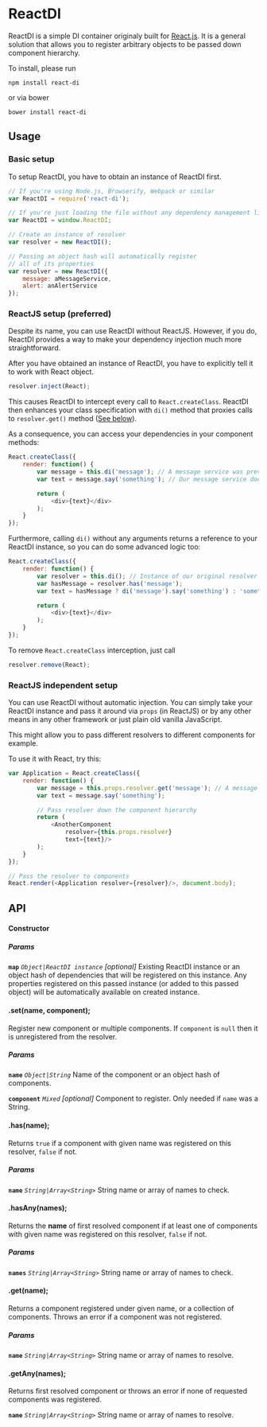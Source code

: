 # ReactDI

ReactDI is a simple DI container originaly built for [React.js](https://github.com/facebook/react).
It is a general solution that allows you to register arbitrary objects to be passed down component hierarchy.

To install, please run

    npm install react-di

or via bower

    bower install react-di

## Usage

### Basic setup

To setup ReactDI, you have to obtain an instance of ReactDI first.

```javascript
// If you're using Node.js, Browserify, Webpack or similar
var ReactDI = require('react-di');

// If you're just loading the file without any dependency management library
var ReactDI = window.ReactDI;

// Create an instance of resolver
var resolver = new ReactDI();

// Passing an object hash will automatically register
// all of its properties
var resolver = new ReactDI({
    message: aMessageService,
    alert: anAlertService
});
```

### ReactJS setup (preferred)

Despite its name, you can use ReactDI without ReactJS. However, if you do, ReactDI
provides a way to make your dependency injection much more straightforward.

After you have obtained an instance of ReactDI, you have to explicitly tell it to work with React object.

```javascript
resolver.inject(React);
```

This causes ReactDI to intercept every call to `React.createClass`. ReactDI then enhances your
class specification with `di()` method that proxies calls to `resolver.get()` method ([See below](#resolver.get)).

As a consequence, you can access your dependencies in your component methods:

```javascript
React.createClass({
    render: function() {
        var message = this.di('message'); // A message service was previously registered
        var text = message.say('something'); // Our message service does some work here

        return (
            <div>{text}</div>
        );
    }
});
```

Furthermore, calling `di()` without any arguments returns a reference to your ReactDI instance, so you can do some advanced logic too:

```javascript
React.createClass({
    render: function() {
        var resolver = this.di(); // Instance of our original resolver
        var hasMessage = resolver.has('message');
        var text = hasMessage ? di('message').say('something') : 'something else'; // Pretty advanced, right?

        return (
            <div>{text}</div>
        );
    }
});
```

To remove `React.createClass` interception, just call

```javascript
resolver.remove(React);
```

### ReactJS independent setup

You can use ReactDI without automatic injection. You can simply take your ReactDI instance
and pass it around via `props` (in ReactJS) or by any other means in any other framework
or just plain old vanilla JavaScript.

This might allow you to pass different resolvers to different components for example.

To use it with React, try this:

```javascript
var Application = React.createClass({
    render: function() {
        var message = this.props.resolver.get('message'); // A message service was previously registered
        var text = message.say('something');

        // Pass resolver down the component hierarchy
        return (
            <AnotherComponent
                resolver={this.props.resolver}
                text={text}/>
        );
    }
});

// Pass the resolver to components
React.render(<Application resolver={resolver}/>, document.body);
```

## API

#### Constructor

##### Params

**`map`** *`Object|ReactDI instance`* *[optional]* Existing ReactDI instance or an object hash of dependencies
that will be registered on this instance. Any properties registered on this passed instance (or added to this passed object)
will be automatically available on created instance.


#### .set(name, component);

Register new component or multiple components. If `component` is `null` then it is unregistered from the resolver.

##### Params

**`name`** *`Object|String`* Name of the component or an object hash of components.

**`component`** *`Mixed`* *[optional]* Component to register. Only needed if `name` was a String.



#### .has(name);

Returns `true` if a component with given name was registered on this resolver, `false` if not.

##### Params

**`name`** *`String|Array<String>`* String name or array of names to check.


#### .hasAny(names);

Returns the **name** of first resolved component if at least one of components with given name was registered on this resolver, `false` if not.

##### Params

**`names`** *`String|Array<String>`* String name or array of names to check.


#### .get(name);<a name="resolver.get"></a>

Returns a component registered under given name, or a collection of components. Throws an error if a component was not registered.

##### Params

**`name`** *`String|Array<String>`* String name or array of names to resolve.


#### .getAny(names);

Returns first resolved component or throws an error if none of requested components was registered.

**`name`** *`String|Array<String>`* String name or array of names to resolve.
